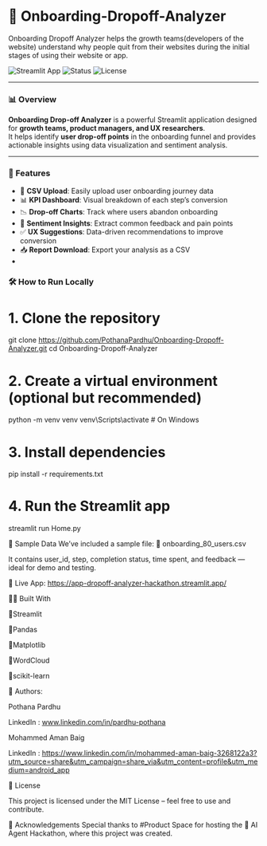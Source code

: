 # 🚀 Onboarding-Dropoff-Analyzer
Onboarding Dropoff Analyzer helps the growth teams(developers of the website) understand why people quit from their websites during the initial stages of using their website or app.

![Streamlit App](https://img.shields.io/badge/Built%20with-Streamlit-orange?style=for-the-badge&logo=streamlit)
![Status](https://img.shields.io/badge/status-active-brightgreen?style=for-the-badge)
![License](https://img.shields.io/badge/license-MIT-blue?style=for-the-badge)

---

### 📊 Overview

**Onboarding Drop-off Analyzer** is a powerful Streamlit application designed for **growth teams, product managers, and UX researchers**.  
It helps identify **user drop-off points** in the onboarding funnel and provides actionable insights using data visualization and sentiment analysis.

---

### 🧠 Features

- 📁 **CSV Upload**: Easily upload user onboarding journey data
- 📊 **KPI Dashboard**: Visual breakdown of each step’s conversion
- 📉 **Drop-off Charts**: Track where users abandon onboarding
- 💬 **Sentiment Insights**: Extract common feedback and pain points
- ✅ **UX Suggestions**: Data-driven recommendations to improve conversion
- 📥 **Report Download**: Export your analysis as a CSV
- 

### 🛠️ How to Run Locally



# 1. Clone the repository
git clone https://github.com/PothanaPardhu/Onboarding-Dropoff-Analyzer.git
cd Onboarding-Dropoff-Analyzer

# 2. Create a virtual environment (optional but recommended)
python -m venv venv
venv\Scripts\activate   # On Windows

# 3. Install dependencies
pip install -r requirements.txt

# 4. Run the Streamlit app
streamlit run Home.py

🧪 Sample Data
We’ve included a sample file:
📄 onboarding_80_users.csv


It contains user_id, step, completion status, time spent, and feedback — ideal for demo and testing.

🔗 Live App: https://app-dropoff-analyzer-hackathon.streamlit.app/

👨‍💻 Built With

💠Streamlit

💠Pandas

💠Matplotlib

💠WordCloud

💠scikit-learn

👥 Authors:

Pothana Pardhu

LinkedIn : www.linkedin.com/in/pardhu-pothana

Mohammed Aman Baig

LinkedIn : https://www.linkedin.com/in/mohammed-aman-baig-3268122a3?utm_source=share&utm_campaign=share_via&utm_content=profile&utm_medium=android_app


🏁 License

This project is licensed under the MIT License – feel free to use and contribute.

🙌 Acknowledgements
Special thanks to #Product Space
for hosting the
🧠 AI Agent Hackathon, where this project was created.
